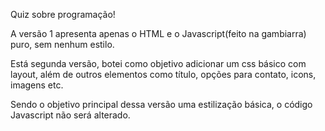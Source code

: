 Quiz sobre programação!

A versão 1 apresenta apenas o HTML e o Javascript(feito na gambiarra) puro, sem nenhum estilo.

Está segunda versão, botei como objetivo adicionar um css básico com layout, além de outros elementos como título, opções para contato, icons, imagens etc.

Sendo o objetivo principal dessa versão uma estilização básica, o código Javascript não será alterado. 
